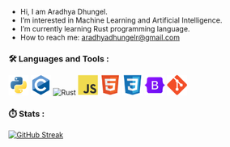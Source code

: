 -  Hi, I am Aradhya Dhungel.
-  I’m interested in Machine Learning and Artificial Intelligence.
-  I’m currently learning Rust programming language.
-  How to reach me: aradhyadhungelr@gmail.com

### :hammer_and_wrench: Languages and Tools :
<div>
  <img src="https://github.com/devicons/devicon/blob/9f4f5cdb393299a81125eb5127929ea7bfe42889/icons/python/python-original.svg" title="Python" alt="Python3" width="40">
  <img src="https://github.com/devicons/devicon/blob/master/icons/c/c-original.svg" title="C lang" alt="C lang" width="40">
  <img src="https://www.nicepng.com/png/full/34-348422_community-spotlight-rust-programming-language.png" title="Rust lang" alt="Rust" width="40">
  <img src="https://github.com/devicons/devicon/blob/master/icons/javascript/javascript-original.svg" title="Javascript" alt="Javascript" width="40">
  <img src="https://github.com/devicons/devicon/blob/master/icons/html5/html5-original.svg" title="HTML5" alt="HTML5" width="40">
  <img src="https://github.com/devicons/devicon/blob/master/icons/css3/css3-original.svg" title="CSS3" alt="CSS" width="40">
  <img src="https://github.com/devicons/devicon/blob/master/icons/bootstrap/bootstrap-original.svg" title="Bootstrap" alt="Bootstrap5" width="40">
  <img src="https://github.com/devicons/devicon/blob/master/icons/git/git-original.svg" title="Git" alt="Git" width="40">
</div>

### ⏱️ Stats :
[![GitHub Streak](https://streak-stats.demolab.com?user=uwantwater&theme=darcula&hide_border=true&date_format=j%20M%5B%20Y%5D)](https://git.io/streak-stats)
<!---
uwantwater/uwantwater is a ✨ special ✨ repository because its `README.md` (this file) appears on your GitHub profile.
You can click the Preview link to take a look at your changes.
--->
